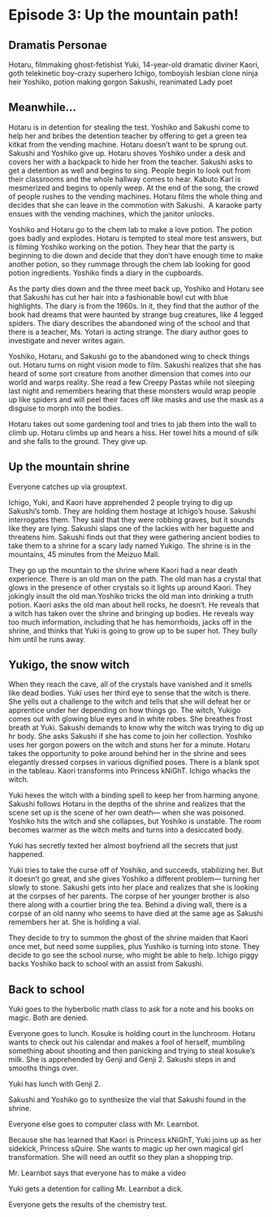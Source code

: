 # Episode 3: Up the mountain path!
## Dramatis Personae
Hotaru, filmmaking ghost-fetishist 
Yuki, 14-year-old dramatic diviner 
Kaori, goth telekinetic boy-crazy superhero 
Ichigo, tomboyish lesbian clone ninja heir 
Yoshiko, potion making gorgon 
Sakushi, reanimated Lady poet

## Meanwhile…
Hotaru is in detention for stealing the test. Yoshiko and Sakushi come to help her and bribes the detention teacher by offering to get a green tea kitkat from the vending machine. Hotaru doesn’t want to be sprung out. Sakushi and Yoshiko give up. Hotaru shoves Yoshiko under a desk and covers her with a backpack to hide her from the teacher. Sakushi asks to get a detention as well and begins to sing. People begin to look out from their classrooms and the whole hallway comes to hear. Kabuto Karl is mesmerized and begins to openly weep. At the end of the song, the crowd of people rushes to the vending machines. Hotaru films the whole thing and decides that she can leave in the commotion with Sakushi.  A karaoke party ensues with the vending machines, which the janitor unlocks. 

Yoshiko and Hotaru go to the chem lab to make a love potion. The potion goes badly and explodes. Hotaru is tempted to steal more test answers, but is filming Yoshiko working on the potion. They hear that the party is beginning to die down and decide that they don’t have enough time to make another potion, so they rummage through the chem lab looking for good potion ingredients. Yoshiko finds a diary in the cupboards. 

As the party dies down and the three meet back up, Yoshiko and Hotaru see that Sakushi has cut her hair into a fashionable bowl cut with blue highlights. The diary is from the 1960s. In it, they find that the author of the book had dreams that were haunted by strange bug creatures, like 4 legged spiders. The diary describes the abandoned wing of the school and that there is a teacher, Ms. Yotari is acting strange. The diary author goes to investigate and never writes again.

Yoshiko, Hotaru, and Sakushi go to the abandoned wing to check things out. Hotaru turns on night vision mode to film. Sakushi realizes that she has heard of some sort creature from another dimension that comes into our world and warps reality. She read a few Creepy Pastas while not sleeping last night and remembers hearing that these monsters would wrap people up like spiders and will peel their faces off like masks and use the mask as a disguise to morph into the bodies. 

Hotaru takes out some gardening tool and tries to jab them into the wall to climb up. Hotaru climbs up and hears a hiss. Her towel hits a mound of silk and she falls to the ground. They give up.

## Up the mountain shrine

Everyone catches up via grouptext. 

Ichigo, Yuki, and Kaori have apprehended 2 people trying to dig up Sakushi’s tomb. They are holding them hostage at Ichigo’s house. Sakushi interrogates them. They said that they were robbing graves, but it sounds like they are lying. Sakushi slaps one of the lackies with her baguette and threatens him. Sakushi finds out that they were gathering ancient bodies to take them to a shrine for a scary lady named Yukigo. The shrine is in the mountains, 45 minutes from the Meizuo Mall. 

They go up the mountain to the shrine where Kaori had a near death experience. There is an old man on the path. The old man has a crystal that glows in the presence of other crystals so it lights up around Kaori. They jokingly insult the old man.Yoshiko tricks the old man into drinking a truth potion. Kaori asks the old man about hell rocks, he doesn’t. He reveals that a witch has taken over the shrine and bringing up bodies. He reveals way too much information, including that he has hemorrhoids, jacks off in the shrine, and thinks that Yuki is going to grow up to be super hot. They bully him until he runs away. 

## Yukigo, the snow witch

When they reach the cave, all of the crystals have vanished and it smells like dead bodies. Yuki uses her third eye to sense that the witch is there. She yells out a challenge to the witch and tells that she will defeat her or apprentice under her depending on how things go. The witch, Yukigo comes out with glowing blue eyes and in white robes. She breathes frost breath at Yuki. Sakushi demands to know why the witch was trying to dig up hr body. She asks Sakushi if she has come to join her collection. Yoshiko uses her gorgon powers on the witch and stuns her for a minute. Hotaru takes the opportunity to poke around behind her in the shrine and sees elegantly dressed corpses in various dignified poses. There is a blank spot in the tableau. Kaori transforms into Princess kNiGhT. Ichigo whacks the witch. 

Yuki hexes the witch with a binding spell to keep her from harming anyone. Sakushi follows Hotaru in the depths of the shrine and realizes that the scene set up is the scene of her own death— when she was poisoned. Yoshiko hits the witch and she collapses, but Yoshiko is unstable. The room becomes warmer as the witch melts and turns into a desiccated body. 

Yuki has secretly texted her almost boyfriend all the secrets that just happened. 

Yuki tries to take the curse off of Yoshiko, and succeeds, stabilizing her. But it doesn’t go great, and she gives Yoshiko a different problem— turning her slowly to stone. Sakushi gets into her place and realizes that she is looking at the corpses of her parents. The corpse of her younger brother is also there along with a courtier bring the tea. Behind a diving wall, there is a corpse of an old nanny who seems to have died at the same age as Sakushi remembers her at. She is holding a vial. 

They decide to try to summon the ghost of the shrine maiden that Kaori once met, but need some supplies, plus Yushiko is turning into stone. They decide to go see the school nurse, who might be able to help. Ichigo piggy backs Yoshiko back to school with an assist from Sakushi. 

## Back to school

Yuki goes to the hyberbolic math class to ask for a note and his books on magic. Both are denied. 

Everyone goes to lunch. Kosuke is holding court in the lunchroom. Hotaru wants to check out his calendar and makes a fool of herself, mumbling something about shooting and then panicking and trying to steal kosuke’s milk. She is apprehended by Genji and Genji 2. Sakushi steps in and smooths things over. 

Yuki has lunch with Genji 2. 

Sakushi and Yoshiko go to synthesize the vial that Sakushi found in the shrine. 

Everyone else goes to computer class with Mr. Learnbot.

Because she has learned that Kaori is Princess kNiGhT, Yuki joins up as her sidekick, Princess sQuire. She wants to magic up her own magical girl transformation. She will need an outfit so they plan a shopping trip. 

Mr. Learnbot says that everyone has to make a video

Yuki gets a detention for calling Mr. Learnbot a dick.

Everyone gets the results of the chemistry test. 